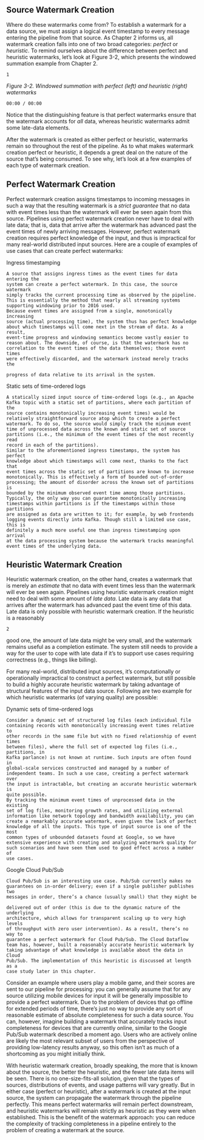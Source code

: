## Source Watermark Creation

Where do these watermarks come from? To establish a watermark for a data
source, we must assign a logical event timestamp to every message entering
the pipeline from that source. As Chapter 2 informs us, all watermark
creation falls into one of two broad categories: _perfect_ or _heuristic_. To remind
ourselves about the difference between perfect and heuristic watermarks, let’s
look at Figure 3-2, which presents the windowed summation example from
Chapter 2.

```
1
```

_Figure 3-2. Windowed summation with perfect (left) and heuristic (right) watermarks_

```
00:00 / 00:00
```

Notice that the distinguishing feature is that perfect watermarks ensure that
the watermark accounts for _all_ data, whereas heuristic watermarks admit
some late-data elements.

After the watermark is created as either perfect or heuristic, watermarks
remain so throughout the rest of the pipeline. As to what makes watermark
creation perfect or heuristic, it depends a great deal on the nature of the
source that’s being consumed. To see why, let’s look at a few examples of
each type of watermark creation.

## Perfect Watermark Creation

Perfect watermark creation assigns timestamps to incoming messages in such
a way that the resulting watermark is a _strict guarantee_ that no data with
event times less than the watermark will ever be seen again from this source.
Pipelines using perfect watermark creation never have to deal with late data;
that is, data that arrive after the watermark has advanced past the event times
of newly arriving messages. However, perfect watermark creation requires
perfect knowledge of the input, and thus is impractical for many real-world
distributed input sources. Here are a couple of examples of use cases that can
create perfect watermarks:

Ingress timestamping

```
A source that assigns ingress times as the event times for data entering the
system can create a perfect watermark. In this case, the source watermark
simply tracks the current processing time as observed by the pipeline.
This is essentially the method that nearly all streaming systems
supporting windowing prior to 2016 used.
Because event times are assigned from a single, monotonically increasing
source (actual processing time), the system thus has perfect knowledge
about which timestamps will come next in the stream of data. As a result,
event-time progress and windowing semantics become vastly easier to
reason about. The downside, of course, is that the watermark has no
correlation to the event times of the data themselves; those event times
were effectively discarded, and the watermark instead merely tracks the
```

```
progress of data relative to its arrival in the system.
```
Static sets of time-ordered logs

```
A statically sized input source of time-ordered logs (e.g., an Apache
Kafka topic with a static set of partitions, where each partition of the
source contains monotonically increasing event times) would be
relatively straightforward source atop which to create a perfect
watermark. To do so, the source would simply track the minimum event
time of unprocessed data across the known and static set of source
partitions (i.e., the minimum of the event times of the most recently read
record in each of the partitions).
Similar to the aforementioned ingress timestamps, the system has perfect
knowledge about which timestamps will come next, thanks to the fact that
event times across the static set of partitions are known to increase
monotonically. This is effectively a form of bounded out-of-order
processing; the amount of disorder across the known set of partitions is
bounded by the minimum observed event time among those partitions.
Typically, the only way you can guarantee monotonically increasing
timestamps within partitions is if the timestamps within those partitions
are assigned as data are written to it; for example, by web frontends
logging events directly into Kafka. Though still a limited use case, this is
definitely a much more useful one than ingress timestamping upon arrival
at the data processing system because the watermark tracks meaningful
event times of the underlying data.
```
## Heuristic Watermark Creation

Heuristic watermark creation, on the other hand, creates a watermark that is
merely an _estimate_ that no data with event times less than the watermark will
ever be seen again. Pipelines using heuristic watermark creation might need
to deal with some amount of _late data_. Late data is any data that arrives after
the watermark has advanced past the event time of this data. Late data is only
possible with heuristic watermark creation. If the heuristic is a reasonably

```
2
```

good one, the amount of late data might be very small, and the watermark
remains useful as a completion estimate. The system still needs to provide a
way for the user to cope with late data if it’s to support use cases requiring
correctness (e.g., things like billing).

For many real-world, distributed input sources, it’s computationally or
operationally impractical to construct a perfect watermark, but still possible
to build a highly accurate heuristic watermark by taking advantage of
structural features of the input data source. Following are two example for
which heuristic watermarks (of varying quality) are possible:

Dynamic sets of time-ordered logs

```
Consider a dynamic set of structured log files (each individual file
containing records with monotonically increasing event times relative to
other records in the same file but with no fixed relationship of event times
between files), where the full set of expected log files (i.e., partitions, in
Kafka parlance) is not known at runtime. Such inputs are often found in
global-scale services constructed and managed by a number of
independent teams. In such a use case, creating a perfect watermark over
the input is intractable, but creating an accurate heuristic watermark is
quite possible.
By tracking the minimum event times of unprocessed data in the existing
set of log files, monitoring growth rates, and utilizing external
information like network topology and bandwidth availability, you can
create a remarkably accurate watermark, even given the lack of perfect
knowledge of all the inputs. This type of input source is one of the most
common types of unbounded datasets found at Google, so we have
extensive experience with creating and analyzing watermark quality for
such scenarios and have seen them used to good effect across a number of
use cases.
```
Google Cloud Pub/Sub

```
Cloud Pub/Sub is an interesting use case. Pub/Sub currently makes no
guarantees on in-order delivery; even if a single publisher publishes two
messages in order, there’s a chance (usually small) that they might be
```

```
delivered out of order (this is due to the dynamic nature of the underlying
architecture, which allows for transparent scaling up to very high levels
of throughput with zero user intervention). As a result, there’s no way to
guarantee a perfect watermark for Cloud Pub/Sub. The Cloud Dataflow
team has, however, built a reasonably accurate heuristic watermark by
taking advantage of what knowledge is available about the data in Cloud
Pub/Sub. The implementation of this heuristic is discussed at length as a
case study later in this chapter.
```
Consider an example where users play a mobile game, and their scores are
sent to our pipeline for processing: you can generally assume that for any
source utilizing mobile devices for input it will be generally impossible to
provide a perfect watermark. Due to the problem of devices that go offline for
extended periods of time, there’s just no way to provide any sort of
reasonable estimate of absolute completeness for such a data source. You
can, however, imagine building a watermark that accurately tracks input
completeness for devices that are currently online, similar to the Google
Pub/Sub watermark described a moment ago. Users who are actively online
are likely the most relevant subset of users from the perspective of providing
low-latency results anyway, so this often isn’t as much of a shortcoming as
you might initially think.

With heuristic watermark creation, broadly speaking, the more that is known
about the source, the better the heuristic, and the fewer late data items will be
seen. There is no one-size-fits-all solution, given that the types of sources,
distributions of events, and usage patterns will vary greatly. But in either case
(perfect or heuristic), after a watermark is created at the input source, the
system can propagate the watermark through the pipeline perfectly. This
means perfect watermarks will remain perfect downstream, and heuristic
watermarks will remain strictly as heuristic as they were when established.
This is the benefit of the watermark approach: you can reduce the complexity
of tracking completeness in a pipeline entirely to the problem of creating a
watermark at the source.

